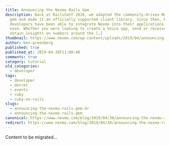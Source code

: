 ```yaml
---
title: Announcing the Nexmo Rails Gem
description: Back at RailsConf 2016, we adopted the community-driven Nexmo Ruby
  gem and made it an officially supported client library. Since then, Ruby
  developers have been able to integrate Nexmo into their applications with more
  ease. Whether you were looking to create a Voice app, send or receive an SMS,
  obtain insights on numbers around the […]
thumbnail: https://www.nexmo.com/wp-content/uploads/2019/04/announcing-the-nexmo-rails-gem.png
author: ben-greenberg
published: true
published_at: 2019-04-30T11:00:40
comments: true
category: tutorial
old_categories:
  - developer
tags:
  - developer
  - devrel
  - events
  - ruby
  - ruby-on-rails
slugs:
  - announcing-the-nexmo-rails-gem-dr
  - announcing-the-nexmo-rails-gem
canonical: https://www.nexmo.com/blog/2019/04/30/announcing-the-nexmo-rails-gem-dr
redirect: https://www.nexmo.com/blog/2019/04/30/announcing-the-nexmo-rails-gem-dr
---
```

Content to be migrated...